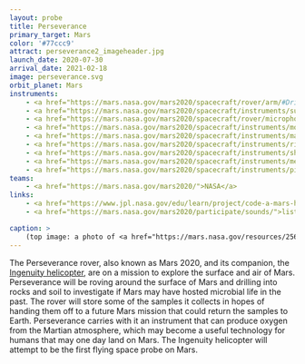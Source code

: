 ```yaml
---
layout: probe
title: Perseverance
primary_target: Mars
color: '#77ccc9'
attract: perseverance2_imageheader.jpg
launch_date: 2020-07-30
arrival_date: 2021-02-18
image: perseverance.svg
orbit_planet: Mars
instruments:
    - <a href="https://mars.nasa.gov/mars2020/spacecraft/rover/arm/#Drill">drill</a>
    - <a href="https://mars.nasa.gov/mars2020/spacecraft/instruments/supercam/">laser micro-imager</a>
    - <a href="https://mars.nasa.gov/mars2020/spacecraft/rover/microphones/">microphones</a>
    - <a href="https://mars.nasa.gov/mars2020/spacecraft/instruments/moxie/">oxygen producer</a>
    - <a href="https://mars.nasa.gov/mars2020/spacecraft/instruments/mastcam-z/">panoramic cameras</a>
    - <a href="https://mars.nasa.gov/mars2020/spacecraft/instruments/rimfax/">subsurface radar</a>
    - <a href="https://mars.nasa.gov/mars2020/spacecraft/instruments/sherloc/">ultraviolet spectrometer</a>
    - <a href="https://mars.nasa.gov/mars2020/spacecraft/instruments/meda/">weather station</a>
    - <a href="https://mars.nasa.gov/mars2020/spacecraft/instruments/pixl/">x-ray spectrometer</a>
teams:
    - <a href="https://mars.nasa.gov/mars2020/">NASA</a>
links:
    - <a href="https://www.jpl.nasa.gov/edu/learn/project/code-a-mars-helicopter-video-game/">create your own video game</a> featuring the Ingenuity helicopter
    - <a href="https://mars.nasa.gov/mars2020/participate/sounds/">listen</a> to how sound is different on Mars

caption: >
    (top image: a photo of <a href="https://mars.nasa.gov/resources/25609/high-resolution-still-image-of-perseverances-landing/">Perseverance landing</a> as seen from the sky crane lowering it to the surface, NASA/JPL-Caltech)
---
```

The Perseverance rover, also known as Mars 2020, and its companion, the <a href="https://mars.nasa.gov/technology/helicopter/">Ingenuity helicopter</a>, are on a mission to explore the surface and air of Mars. Perseverance will be roving around the surface of Mars and drilling into rocks and soil to investigate if Mars may have hosted microbial life in the past. The rover will store some of the samples it collects in hopes of handing them off to a future Mars mission that could return the samples to Earth. Perseverance carries with it an instrument that can produce oxygen from the Martian atmosphere, which may become a useful technology for humans that may one day land on Mars. The Ingenuity helicopter will attempt to be the first flying space probe on Mars.